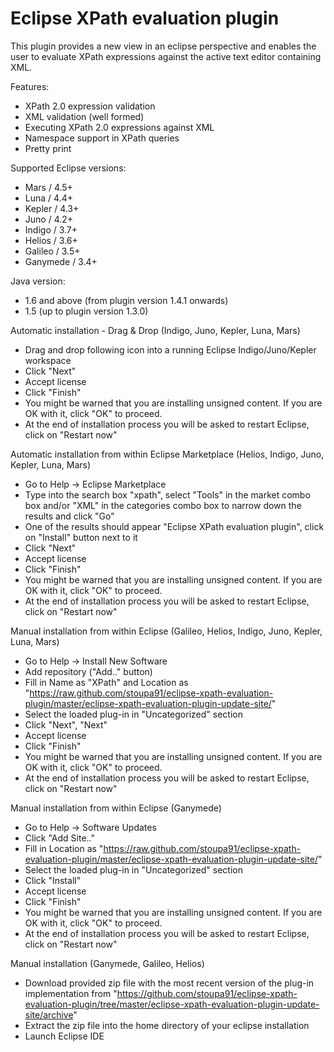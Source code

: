 #  Eclipse XPath evaluation plugin

This plugin provides a new view in an eclipse perspective and enables the user to evaluate XPath expressions against the active text editor containing XML.

Features:
 * XPath 2.0 expression validation
 * XML validation (well formed)
 * Executing XPath 2.0 expressions against XML
 * Namespace support in XPath queries
 * Pretty print

Supported Eclipse versions:
 * Mars / 4.5+
 * Luna / 4.4+
 * Kepler / 4.3+
 * Juno / 4.2+
 * Indigo / 3.7+
 * Helios / 3.6+
 * Galileo / 3.5+
 * Ganymede / 3.4+ 

Java version:
 * 1.6 and above (from plugin version 1.4.1 onwards)
 * 1.5 (up to plugin version 1.3.0)

Automatic installation - Drag & Drop (Indigo, Juno, Kepler, Luna, Mars)
 * Drag and drop following icon into a running Eclipse Indigo/Juno/Kepler workspace
 * Click "Next"
 * Accept license
 * Click "Finish"
 * You might be warned that you are installing unsigned content. If you are OK with it, click "OK" to proceed.
 * At the end of installation process you will be asked to restart Eclipse, click on "Restart now" 

Automatic installation from within Eclipse Marketplace (Helios, Indigo, Juno, Kepler, Luna, Mars)
 * Go to Help -> Eclipse Marketplace
 * Type into the search box "xpath", select "Tools" in the market combo box and/or "XML" in the categories combo box to narrow down the results and click "Go"
 * One of the results should appear "Eclipse XPath evaluation plugin", click on "Install" button next to it
 * Click "Next"
 * Accept license
 * Click "Finish"
 * You might be warned that you are installing unsigned content. If you are OK with it, click "OK" to proceed.
 * At the end of installation process you will be asked to restart Eclipse, click on "Restart now" 

Manual installation from within Eclipse (Galileo, Helios, Indigo, Juno, Kepler, Luna, Mars)
 * Go to Help -> Install New Software
 * Add repository ("Add.." button)
 * Fill in Name as "XPath" and Location as "https://raw.github.com/stoupa91/eclipse-xpath-evaluation-plugin/master/eclipse-xpath-evaluation-plugin-update-site/"
 * Select the loaded plug-in in "Uncategorized" section
 * Click "Next", "Next"
 * Accept license
 * Click "Finish"
 * You might be warned that you are installing unsigned content. If you are OK with it, click "OK" to proceed.
 * At the end of installation process you will be asked to restart Eclipse, click on "Restart now" 

Manual installation from within Eclipse (Ganymede)
 * Go to Help -> Software Updates
 * Click "Add Site.."
 * Fill in Location as "https://raw.github.com/stoupa91/eclipse-xpath-evaluation-plugin/master/eclipse-xpath-evaluation-plugin-update-site/"
 * Select the loaded plug-in in "Uncategorized" section
 * Click "Install"
 * Accept license
 * Click "Finish"
 * You might be warned that you are installing unsigned content. If you are OK with it, click "OK" to proceed.
 * At the end of installation process you will be asked to restart Eclipse, click on "Restart now" 

Manual installation (Ganymede, Galileo, Helios)
 * Download provided zip file with the most recent version of the plug-in implementation from "https://github.com/stoupa91/eclipse-xpath-evaluation-plugin/tree/master/eclipse-xpath-evaluation-plugin-update-site/archive"
 * Extract the zip file into the home directory of your eclipse installation
 * Launch Eclipse IDE
